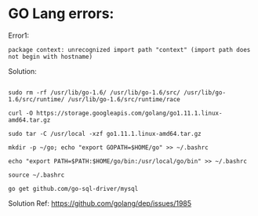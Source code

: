 # GO Lang errors:

Error1:

`package context: unrecognized import path "context" (import path does not begin with hostname)`

Solution:

```sudo apt-get purge golang*

sudo rm -rf /usr/lib/go-1.6/ /usr/lib/go-1.6/src/ /usr/lib/go-1.6/src/runtime/ /usr/lib/go-1.6/src/runtime/race

curl -O https://storage.googleapis.com/golang/go1.11.1.linux-amd64.tar.gz

sudo tar -C /usr/local -xzf go1.11.1.linux-amd64.tar.gz

mkdir -p ~/go; echo "export GOPATH=$HOME/go" >> ~/.bashrc

echo "export PATH=$PATH:$HOME/go/bin:/usr/local/go/bin" >> ~/.bashrc

source ~/.bashrc

go get github.com/go-sql-driver/mysql 
```


Solution Ref: https://github.com/golang/dep/issues/1985
